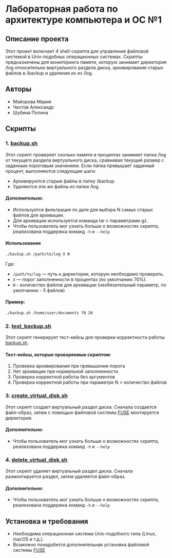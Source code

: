 # Лабораторная работа по архитектуре компьютера и ОС №1
## Описание проекта
Этот проект включает 4 shell-скрипта для управления файловой системой в Unix-подобных операционных системах. Скрипты предназначены для мониторинга памяти, которую занимает директория /log относительно виртуального раздела диска, архивирования старых файлов в /backup и удаления их из /log.
## Авторы
- Майорова Мария
- Чистов Александр
- Шубина Полина
## Скрипты
### 1. [backup.sh](backup.sh)  
Этот скрипт проверяет сколько памяти в процентах занимает папка /log от текущего раздела виртуального диска, сравнивая текущий размер с заданным пороговым значением. Если папка превышает заданный процент, выполняются следующие шаги:
- Архивируются старые файлы в папку /backup.  
- Удаляются эти же файлы из папки /log.
  
#### Дополнительно:   
- Используется фильтрация по дате для выбора N самых старых файлов для архивации.  
- Для архивации используется команда tar с параметрами gz. 
- Чтобы пользователь мог узнать больше о возможностях скрипта, реализована поддержка команд ```-h``` и ```--help```
 #### Использование
 ```bash
./backup.sh /path/to/log X N
```
Где:  
- ```/path/to/log``` — путь к директории, которую необходимо проверить.
- ```X``` — порог заполненности в процентах (по умолчанию 70%).
- ```N``` - количество файлов для архивации (необязательный параметр, по умолчанию - 5 файлов)
#### Пример:
 ```bash
./backup.sh /home/user/documents 70 20
```

### 2. [test_backup.sh](test_backup.sh)  
Этот скрипт генерирует тест-кейсы для проверки корректности работы [backup.sh](#backup.sh).  
#### Тест-кейсы, которые проверяемые скриптом: 
1. Проверка архивирования при превышении порога
2.  Нет архивации при нормальной заполненности
3. Проверка корректной работы без аргументов
4. Проверка корректной работы при параметре N > количество файлов
### 3. [create_virtual_disk.sh](creeate_virtual_disk.sh) 
Этот скрипт создает виртуальный раздел диска. Сначала создается файл-образ, затем с помощью файловой системы [FUSE](https://ru.wikipedia.org/wiki/FUSE_(%D0%BC%D0%BE%D0%B4%D1%83%D0%BB%D1%8C_%D1%8F%D0%B4%D1%80%D0%B0)) монтируется директория.  
  
#### Дополнительно:   
- Чтобы пользователь мог узнать больше о возможностях скрипта, реализована поддержка команд ```-h``` и ```--help```
### 4. [delete_virtual_disk.sh](delete_virtual_disk.sh)
Этот скрипт удаляет виртуальный раздел диска. Сначала размонтируется раздел, затем удаляется файл-образ.  
  
#### Дополнительно:   
- Чтобы пользователь мог узнать больше о возможностях скрипта, реализована поддержка команд ```-h``` и ```--help```
  
## Установка и требования
- Необходима операционная система Unix-подобного типа (Linux, macOS и т.д.).
- Возможно понадобится дополнительная установка файловой системы [FUSE](https://ru.wikipedia.org/wiki/FUSE_(%D0%BC%D0%BE%D0%B4%D1%83%D0%BB%D1%8C_%D1%8F%D0%B4%D1%80%D0%B0))

